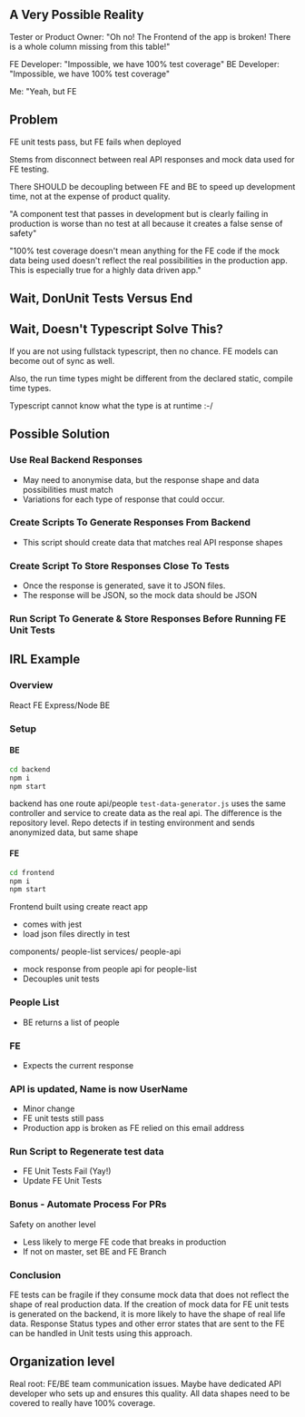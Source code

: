 ## A Very Possible Reality

Tester or Product Owner: "Oh no! The Frontend of the app is broken! There is a whole column missing from this table!"



FE Developer: "Impossible, we have 100% test coverage"
BE Developer: "Impossible, we have 100% test coverage"


Me: "Yeah, but FE

## Problem

FE unit tests pass, but FE fails when deployed

Stems from disconnect between real API responses and mock data used for FE testing.

There SHOULD be decoupling between FE and BE to speed up development time, not at the expense of product quality.

"A component test that passes in development but is clearly failing in production is worse than no test at all because it creates a false sense of safety"

"100% test coverage doesn't mean anything for the FE code if the mock data being used doesn't reflect the real possibilities in the production app. This is especially true for a highly data driven app."

## Wait, DonUnit Tests Versus End

## Wait, Doesn't Typescript Solve This?

If you are not using fullstack typescript, then no chance. FE models can become out of sync as well.

Also, the run time types might be different from the declared static, compile time types.

Typescript cannot know what the type is at runtime :-/

## Possible Solution

### Use Real Backend Responses

- May need to anonymise data, but the response shape and data possibilities must match
- Variations for each type of response that could occur.

### Create Scripts To Generate Responses From Backend

- This script should create data that matches real API response shapes

### Create Script To Store Responses Close To Tests

- Once the response is generated, save it to JSON files.
- The response will be JSON, so the mock data should be JSON

### Run Script To Generate & Store Responses Before Running FE Unit Tests

## IRL Example

### Overview

React FE
Express/Node BE

### Setup

#### BE

```bash
cd backend
npm i
npm start
```

backend has one route api/people
`test-data-generator.js` uses the same controller and service to create data as the real api.
The difference is the repository level.
Repo detects if in testing environment and sends anonymized data, but same shape

#### FE

```bash
cd frontend
npm i
npm start
```

Frontend built using create react app

- comes with jest
- load json files directly in test

components/
    people-list
services/
    people-api

- mock response from people api for people-list
- Decouples unit tests

### People List

- BE returns a list of people

### FE

- Expects the current response

### API is updated, Name is now UserName

- Minor change
- FE unit tests still pass
- Production app is broken as FE relied on this email address

### Run Script to Regenerate test data

- FE Unit Tests Fail (Yay!)
- Update FE Unit Tests




### Bonus - Automate Process For PRs

Safety on another level
- Less likely to merge FE code that breaks in production
- If not on master, set BE and FE Branch

### Conclusion

FE tests can be fragile if they consume mock data that does not reflect the shape of real production data.
If the creation of mock data for FE unit tests is generated on the backend, it is more likely to have the shape of real life data.
Response Status types and other error states that are sent to the FE can be handled in Unit tests using this approach.

## Organization level

Real root: FE/BE team communication issues. Maybe have dedicated API developer who sets up and ensures this quality. All data shapes need to be covered to really have 100% coverage.
